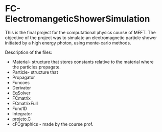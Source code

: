 # FC-ElectromangeticShowerSimulation

This is the final project for the computational physics course of MEFT.
The objective of the project was to simulate an electromagnetic particle shower initiated by a high energy photon, using monte-carlo methods.

Description of the files:

- Material- structure that stores constants relative to the material where the particles propagate.
- Particle-  structure that 
- Propagator
- Funcoes
- Derivator
- EqSolver
- FCmatrix
- FCmatrixFull
- Func1D
- Integrator
- projeto.C 
- cFCgraphics - made by the course prof. 
